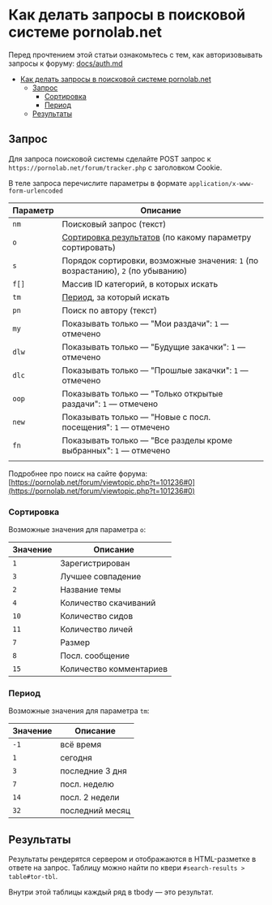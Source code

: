 # Как делать запросы в поисковой системе pornolab.net

Перед прочтением этой статьи ознакомьтесь с тем, как авторизовывать запросы к форуму: [docs/auth.md](./auth.md)

- [Как делать запросы в поисковой системе pornolab.net](#как-делать-запросы-в-поисковой-системе-pornolabnet)
  - [Запрос](#запрос)
    - [Сортировка](#сортировка)
    - [Период](#период)
  - [Результаты](#результаты)

## Запрос

Для запроса поисковой системы сделайте POST запрос к `https://pornolab.net/forum/tracker.php` с заголовком Cookie.

В теле запроса перечислите параметры в формате `application/x-www-form-urlencoded`

| Параметр | Описание                                                                        |
| -------- | ------------------------------------------------------------------------------- |
| `nm`     | Поисковый запрос (текст)                                                        |
| `o`      | [Сортировка результатов](#сортировка) (по какому параметру сортировать)         |
| `s`      | Порядок сортировки, возможные значения: `1` (по возрастанию), `2` (по убыванию) |
| `f[]`    | Массив ID категорий, в которых искать                                           |
| `tm`     | [Период](#период), за который искать                                            |
| `pn`     | Поиск по автору (текст)                                                         |
| `my`     | Показывать только — "Мои раздачи": `1` — отмечено                               |
| `dlw`    | Показывать только — "Будущие закачки": `1` — отмечено                           |
| `dlc`    | Показывать только — "Прошлые закачки": `1` — отмечено                           |
| `oop`    | Показывать только — "Только открытые раздачи": `1` — отмечено                   |
| `new`    | Показывать только — "Новые с посл. посещения": `1` — отмечено                   |
| `fn`     | Показывать только — "Все разделы кроме выбранных": `1` — отмечено               |
|          |                                                                                 |

Подробнее про поиск на сайте форума: [https://pornolab.net/forum/viewtopic.php?t=101236#0](https://pornolab.net/forum/viewtopic.php?t=101236#0)

### Сортировка

Возможные значения для параметра `o`:

| Значение | Описание                |
| -------- | ----------------------- |
| `1`      | Зарегистрирован         |
| `3`      | Лучшее совпадение       |
| `2`      | Название темы           |
| `4`      | Количество скачиваний   |
| `10`     | Количество сидов        |
| `11`     | Количество личей        |
| `7`      | Размер                  |
| `8`      | Посл. сообщение         |
| `15`     | Количество комментариев |

### Период

Возможные значения для параметра `tm`:

| Значение | Описание        |
| -------- | --------------- |
| `-1`     | всё время       |
| `1`      | сегодня         |
| `3`      | последние 3 дня |
| `7`      | посл. неделю    |
| `14`     | посл. 2 недели  |
| `32`     | последний месяц |

## Результаты

Результаты рендерятся сервером и отображаются в HTML-разметке в ответе на запрос. Таблицу можно найти по квери `#search-results > table#tor-tbl`.

Внутри этой таблицы каждый ряд в tbody — это результат.